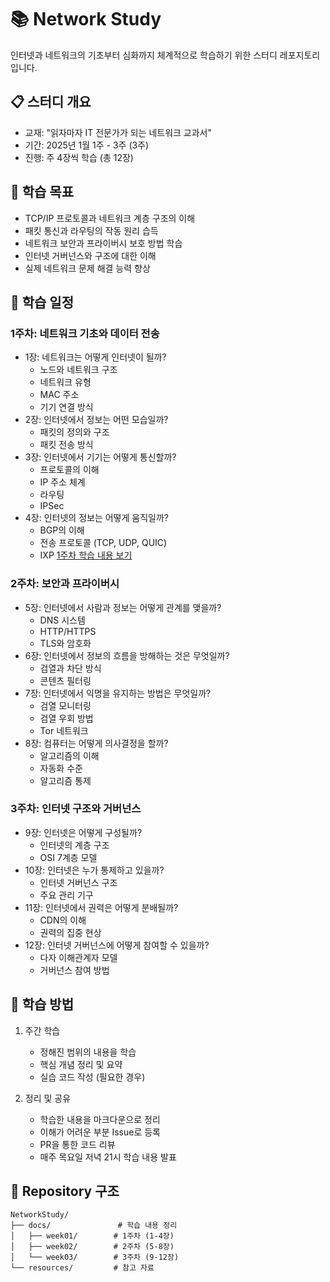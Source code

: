 # 📚 Network Study

인터넷과 네트워크의 기초부터 심화까지 체계적으로 학습하기 위한 스터디 레포지토리입니다.

## 📋 스터디 개요
- 교재: "읽자마자 IT 전문가가 되는 네트워크 교과서"
- 기간: 2025년 1월 1주 - 3주 (3주)
- 진행: 주 4장씩 학습 (총 12장)

## 🎯 학습 목표
- TCP/IP 프로토콜과 네트워크 계층 구조의 이해
- 패킷 통신과 라우팅의 작동 원리 습득
- 네트워크 보안과 프라이버시 보호 방법 학습
- 인터넷 거버넌스와 구조에 대한 이해
- 실제 네트워크 문제 해결 능력 향상

## 📅 학습 일정

### 1주차: 네트워크 기초와 데이터 전송
- 1장: 네트워크는 어떻게 인터넷이 될까?
  - 노드와 네트워크 구조
  - 네트워크 유형
  - MAC 주소
  - 기기 연결 방식
- 2장: 인터넷에서 정보는 어떤 모습일까?
  - 패킷의 정의와 구조
  - 패킷 전송 방식
- 3장: 인터넷에서 기기는 어떻게 통신할까?
  - 프로토콜의 이해
  - IP 주소 체계
  - 라우팅
  - IPSec
- 4장: 인터넷의 정보는 어떻게 움직일까?
  - BGP의 이해
  - 전송 프로토콜 (TCP, UDP, QUIC)
  - IXP
[1주차 학습 내용 보기](docs/week01/week01.md)


### 2주차: 보안과 프라이버시
- 5장: 인터넷에서 사람과 정보는 어떻게 관계를 맺을까?
  - DNS 시스템
  - HTTP/HTTPS
  - TLS와 암호화
- 6장: 인터넷에서 정보의 흐름을 방해하는 것은 무엇일까?
  - 검열과 차단 방식
  - 콘텐츠 필터링
- 7장: 인터넷에서 익명을 유지하는 방법은 무엇일까?
  - 검열 모니터링
  - 검열 우회 방법
  - Tor 네트워크
- 8장: 컴퓨터는 어떻게 의사결정을 할까?
  - 알고리즘의 이해
  - 자동화 수준
  - 알고리즘 통제

### 3주차: 인터넷 구조와 거버넌스
- 9장: 인터넷은 어떻게 구성될까?
  - 인터넷의 계층 구조
  - OSI 7계층 모델
- 10장: 인터넷은 누가 통제하고 있을까?
  - 인터넷 거버넌스 구조
  - 주요 관리 기구
- 11장: 인터넷에서 권력은 어떻게 분배될까?
  - CDN의 이해
  - 권력의 집중 현상
- 12장: 인터넷 거버넌스에 어떻게 참여할 수 있을까?
  - 다자 이해관계자 모델
  - 거버넌스 참여 방법

## 📝 학습 방법
1. 주간 학습
   - 정해진 범위의 내용을 학습
   - 핵심 개념 정리 및 요약
   - 실습 코드 작성 (필요한 경우)

2. 정리 및 공유
   - 학습한 내용을 마크다운으로 정리
   - 이해가 어려운 부분 Issue로 등록
   - PR을 통한 코드 리뷰
   - 매주 목요일 저녁 21시 학습 내용 발표

## 📂 Repository 구조
```
NetworkStudy/
├── docs/               # 학습 내용 정리
│   ├── week01/        # 1주차 (1-4장)
│   ├── week02/        # 2주차 (5-8장)
│   └── week03/        # 3주차 (9-12장)
└── resources/         # 참고 자료
```


